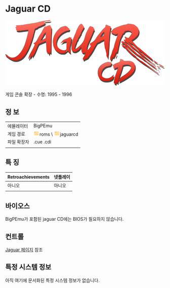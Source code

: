 # Jaguar CD

![](title.svg)

게임 콘솔 확장 - 수명: 1995 - 1996


## 정 보

|||
|---|---|
| 에뮬레이터 | BigPEmu |
| 게임 경로 | ![](../../icon.png)roms \ ![](../../icon.png)jaguarcd |
| 파일 확장자 | .cue .cdi |
|||


## 특 징

| Retroachievements | 넷플레이 |
|---|---|
| 아니오 | 아니오 |
|||


## 바이오스

BigPEmu가 포함된 jaguar CD에는 BIOS가 필요하지 않습니다.


## 컨트롤

[Jaguar 페이지](https://wiki.retrobat.org/systems-and-emulators/supported-game-systems/game-consoles/atari-consoles/jaguar#bigpemu) 참조


## 특정 시스템 정보

아직 여기에 문서화된 특정 시스템 정보가 없습니다.